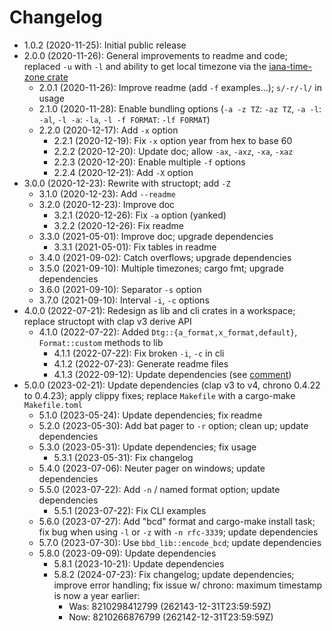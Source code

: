 # Changelog

* 1.0.2 (2020-11-25): Initial public release
* 2.0.0 (2020-11-26): General improvements to readme and code; replaced `-u` with `-l` and ability
  to get local timezone via the [iana-time-zone crate](https://crates.io/crates/iana-time-zone)
    * 2.0.1 (2020-11-26): Improve readme (add `-f` examples...); `s/-r/-l/` in usage
    * 2.1.0 (2020-11-28): Enable bundling options (`-a -z TZ`: `-az TZ`, `-a -l`: `-al`, `-l -a`:
      `-la`, `-l -f FORMAT`: `-lf FORMAT`)
    * 2.2.0 (2020-12-17): Add `-x` option
        * 2.2.1 (2020-12-19): Fix `-x` option year from hex to base 60
        * 2.2.2 (2020-12-20): Update doc; allow `-ax`, `-axz`, `-xa`, `-xaz`
        * 2.2.3 (2020-12-20): Enable multiple `-f` options
        * 2.2.4 (2020-12-21): Add `-X` option
* 3.0.0 (2020-12-23): Rewrite with structopt; add `-Z`
    * 3.1.0 (2020-12-23): Add `--readme`
    * 3.2.0 (2020-12-23): Improve doc
        * 3.2.1 (2020-12-26): Fix `-a` option (yanked)
        * 3.2.2 (2020-12-26): Fix readme
    * 3.3.0 (2021-05-01): Improve doc; upgrade dependencies
        * 3.3.1 (2021-05-01): Fix tables in readme
    * 3.4.0 (2021-09-02): Catch overflows; upgrade dependencies
    * 3.5.0 (2021-09-10): Multiple timezones; cargo fmt; upgrade dependencies
    * 3.6.0 (2021-09-10): Separator `-s` option
    * 3.7.0 (2021-09-10): Interval `-i`, `-c` options
* 4.0.0 (2022-07-21): Redesign as lib and cli crates in a workspace; replace structopt with clap v3
  derive API
    * 4.1.0 (2022-07-22): Added `Dtg::{a_format,x_format,default}`, `Format::custom` methods to lib
        * 4.1.1 (2022-07-22): Fix broken `-i`, `-c` in cli
        * 4.1.2 (2022-07-23): Generate readme files
        * 4.1.3 (2022-09-12): Update dependencies (see
          [comment](https://github.com/chronotope/chrono/issues/602#issuecomment-1242149249))
* 5.0.0 (2023-02-21): Update dependencies (clap v3 to v4, chrono 0.4.22 to 0.4.23); apply clippy fixes; replace
  `Makefile` with a cargo-make `Makefile.toml`
    * 5.1.0 (2023-05-24): Update dependencies; fix readme
    * 5.2.0 (2023-05-30): Add bat pager to `-r` option; clean up; update dependencies
    * 5.3.0 (2023-05-31): Update dependencies; fix usage
        * 5.3.1 (2023-05-31): Fix changelog
    * 5.4.0 (2023-07-06): Neuter pager on windows; update dependencies
    * 5.5.0 (2023-07-22): Add `-n` / named format option; update dependencies
        * 5.5.1 (2023-07-22): Fix CLI examples
    * 5.6.0 (2023-07-27): Add "bcd" format and cargo-make install task; fix bug when using `-l` or `-z` with
      `-n rfc-3339`; update dependencies
    * 5.7.0 (2023-07-30): Use `bbd_lib::encode_bcd`; update dependencies
    * 5.8.0 (2023-09-09): Update dependencies
        * 5.8.1 (2023-10-21): Update dependencies
        * 5.8.2 (2024-07-23): Fix changelog; update dependencies; improve error handling; fix issue
          w/ chrono: maximum timestamp is now a year earlier:
            * Was: 8210298412799 (262143-12-31T23:59:59Z)
            * Now: 8210266876799 (262142-12-31T23:59:59Z)


